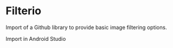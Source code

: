 # Filterio
Import of a Github library to provide basic image filtering options.

Import in Android Studio
